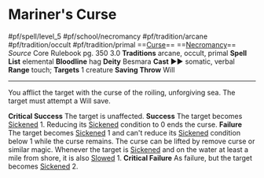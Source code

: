 # Mariner's Curse
#pf/spell/level_5 #pf/school/necromancy #pf/tradition/arcane #pf/tradition/occult #pf/tradition/primal
==[Curse](../../../Traits/Curse.md)== ==[Necromancy](../../../Traits/Necromancy.md)==
*Source* Core Rulebook pg. 350 3.0
**Traditions** arcane, occult, primal
**Spell List** elemental
**Bloodline** hag
**Deity** Besmara
**Cast** ►► somatic, verbal
**Range** touch; **Targets** 1 creature
**Saving Throw** Will

---
You afflict the target with the curse of the roiling, unforgiving sea. The target must attempt a Will save.

**Critical Success** The target is unaffected.
**Success** The target becomes [Sickened](../../../Conditions/Sickened.md) 1. Reducing its [Sickened](../../../Conditions/Sickened.md) condition to 0 ends the curse.
**Failure** The target becomes [Sickened](../../../Conditions/Sickened.md) 1 and can't reduce its [Sickened](../../../Conditions/Sickened.md) condition below 1 while the curse remains. The curse can be lifted by remove curse or similar magic. Whenever the target is [Sickened](../../../Conditions/Sickened.md) and on the water at least a mile from shore, it is also [Slowed](../../../Conditions/Slowed.md) 1.
**Critical Failure** As failure, but the target becomes [Sickened](../../../Conditions/Sickened.md) 2.